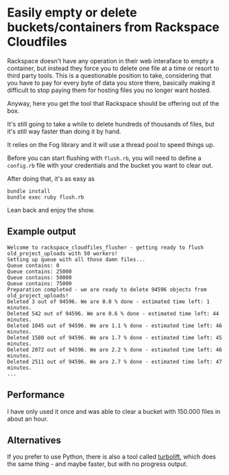 # Easily empty or delete buckets/containers from Rackspace Cloudfiles

Rackspace doesn't have any operation in their web interaface to empty a container, but instead they force you to delete one file at a time or resort to third party tools. This is a questionable position to take, considering that you have to pay for every byte of data you store there, basically making it difficult to stop paying them for hosting files you no longer want hosted.

Anyway, here you get the tool that Rackspace should be offering out of the box.

It's still going to take a while to delete hundreds of thousands of files, but it's still way faster than doing it by hand.

It relies on the Fog library and it will use a thread pool to speed things up.

Before you can start flushing with `flush.rb`, you will need to define a `config.rb` file with your credentials and the bucket you want to clear out.

After doing that, it's as easy as

    bundle install
    bundle exec ruby flush.rb

Lean back and enjoy the show.

## Example output

    Welcome to rackspace_cloudfiles_flusher - getting ready to flush old_project_uploads with 50 workers!
    Setting up queue with all those damn files...
    Queue contains: 0
    Queue contains: 25000
    Queue contains: 50000
    Queue contains: 75000
    Preparation completed - we are ready to delete 94596 objects from old_project_uploads!
    Deleted 3 out of 94596. We are 0.0 % done - estimated time left: 1 minutes.
    Deleted 542 out of 94596. We are 0.6 % done - estimated time left: 44 minutes.
    Deleted 1045 out of 94596. We are 1.1 % done - estimated time left: 46 minutes.
    Deleted 1580 out of 94596. We are 1.7 % done - estimated time left: 45 minutes.
    Deleted 2072 out of 94596. We are 2.2 % done - estimated time left: 46 minutes.
    Deleted 2511 out of 94596. We are 2.7 % done - estimated time left: 47 minutes.
    ...

## Performance

I have only used it once and was able to clear a bucket with 150.000 files in about an hour.


## Alternatives

If you prefer to use Python, there is also a tool called [turbolift](https://community.rackspace.com/products/f/25/t/1796), which does the same thing - and maybe faster, but with no progress output.
